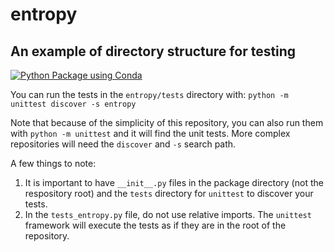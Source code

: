 # entropy
## An example of directory structure for testing

[![Python Package using Conda](https://github.com/efpelletier/entropy/actions/workflows/python-package-conda.yml/badge.svg)](https://github.com/efpelletier/entropy/actions/workflows/python-package-conda.yml)

You can run the tests in the `entropy/tests` directory with:
`python -m unittest discover -s entropy`

Note that because of the simplicity of this repository, you can also run them with `python -m unittest` and it will find the unit tests.  More complex repositories will need the `discover` and `-s` search path.

A few things to note:
1. It is important to have `__init__.py` files in the package directory (not the respository root) and the `tests` directory for `unittest` to discover your tests.
2. In the `tests_entropy.py` file, do not use relative imports.  The `unittest` framework will execute the tests as if they are in the root of the repository.

